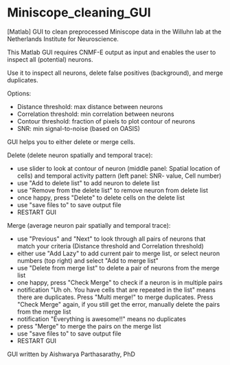 # Miniscope_cleaning_GUI
[Matlab] GUI to clean preprocessed Miniscope data in the Willuhn lab at the Netherlands Institute for Neuroscience. 

This Matlab GUI requires CNMF-E output as input and enables the user to inspect all (potential) neurons.

Use it to inspect all neurons, delete false positives (background), and merge duplicates.

Options:
- Distance threshold: max distance between neurons
- Correlation threshold: min correlation between neurons
- Contour threshold: fraction of pixels to plot contour of neurons
- SNR: min signal-to-noise (based on OASIS)

GUI helps you to either delete or merge cells.

Delete (delete neuron spatially and temporal trace):
- use slider to look at contour of neuron (middle panel: Spatial location of cells) and temporal activity pattern (left panel: SNR- value, Cell number)
- use "Add to delete list" to add neuron to delete list
- use "Remove from the delete list" to remove neuron from delete list
- once happy, press "Delete" to delete cells on the delete list
- use "save files to" to save output file
- RESTART GUI 

Merge (average neuron pair spatially and temporal trace):
- use "Previous" and "Next" to look through all pairs of neurons that match your criteria (Distance threshold and Correlation threshold)
- either use "Add Lazy" to add current pair to merge list, or select neuron numbers (top right) and select "Add to merge list"
- use "Delete from merge list" to delete a pair of neurons from the merge list
- one happy, press "Check Merge" to check if a neuron is in multiple pairs
- notification "Uh oh. You have cells that are repeated in the list" means there are duplicates. Press "Multi merge!" to merge duplicates. Press "Check Merge" again, if you still get the error, manually delete the pairs from the merge list
- notification "Everything is awesome!!" means no duplicates
- press "Merge" to merge the pairs on the merge list
- use "save files to" to save output file
- RESTART GUI 

GUI written by Aishwarya Parthasarathy, PhD
